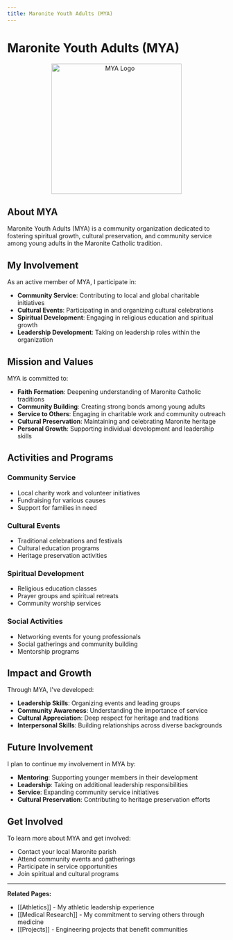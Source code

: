 ```yaml
---
title: Maronite Youth Adults (MYA)
---
```


# Maronite Youth Adults (MYA)

<div style="text-align: center;">
    <img src="./homeReferences/SJM.png" alt="MYA Logo" width="300">
</div>

## About MYA

Maronite Youth Adults (MYA) is a community organization dedicated to fostering spiritual growth, cultural preservation, and community service among young adults in the Maronite Catholic tradition.

## My Involvement

As an active member of MYA, I participate in:

- **Community Service**: Contributing to local and global charitable initiatives
- **Cultural Events**: Participating in and organizing cultural celebrations
- **Spiritual Development**: Engaging in religious education and spiritual growth
- **Leadership Development**: Taking on leadership roles within the organization

## Mission and Values

MYA is committed to:

- **Faith Formation**: Deepening understanding of Maronite Catholic traditions
- **Community Building**: Creating strong bonds among young adults
- **Service to Others**: Engaging in charitable work and community outreach
- **Cultural Preservation**: Maintaining and celebrating Maronite heritage
- **Personal Growth**: Supporting individual development and leadership skills

## Activities and Programs

### Community Service
- Local charity work and volunteer initiatives
- Fundraising for various causes
- Support for families in need

### Cultural Events
- Traditional celebrations and festivals
- Cultural education programs
- Heritage preservation activities

### Spiritual Development
- Religious education classes
- Prayer groups and spiritual retreats
- Community worship services

### Social Activities
- Networking events for young professionals
- Social gatherings and community building
- Mentorship programs

## Impact and Growth

Through MYA, I've developed:

- **Leadership Skills**: Organizing events and leading groups
- **Community Awareness**: Understanding the importance of service
- **Cultural Appreciation**: Deep respect for heritage and traditions
- **Interpersonal Skills**: Building relationships across diverse backgrounds

## Future Involvement

I plan to continue my involvement in MYA by:

- **Mentoring**: Supporting younger members in their development
- **Leadership**: Taking on additional leadership responsibilities
- **Service**: Expanding community service initiatives
- **Cultural Preservation**: Contributing to heritage preservation efforts

## Get Involved

To learn more about MYA and get involved:

- Contact your local Maronite parish
- Attend community events and gatherings
- Participate in service opportunities
- Join spiritual and cultural programs

---

**Related Pages:**
- [[Athletics]] - My athletic leadership experience
- [[Medical Research]] - My commitment to serving others through medicine
- [[Projects]] - Engineering projects that benefit communities
